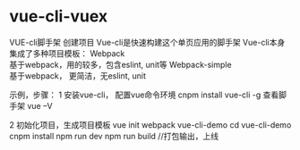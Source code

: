 # vue-cli-vuex
VUE-cli脚手架 创建项目
Vue-cli是快速构建这个单页应用的脚手架
Vue-cli本身集成了多种项目模板： 
  Webpack  
  基于webpack，用的较多，包含eslint, unit等
  Webpack-simple  
  基于webpack， 更简洁，无eslint, unit

示例，步骤：
1 安装vue-cli， 配置vue命令环境
cnpm install vue-cli -g
查看脚手架 vue –V

2 初始化项目，生成项目模板
vue init webpack vue-cli-demo
cd vue-cli-demo
cnpm install
npm run dev
npm run build  //打包输出，上线

